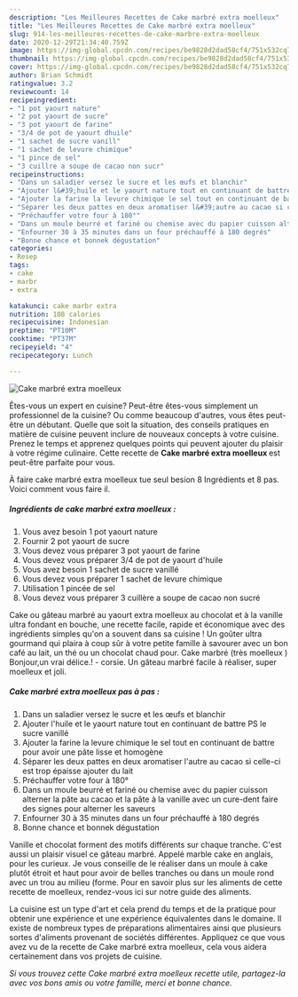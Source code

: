 ```yaml
---
description: "Les Meilleures Recettes de Cake marbré extra moelleux"
title: "Les Meilleures Recettes de Cake marbré extra moelleux"
slug: 914-les-meilleures-recettes-de-cake-marbre-extra-moelleux
date: 2020-12-29T21:34:40.759Z
image: https://img-global.cpcdn.com/recipes/be9828d2dad58cf4/751x532cq70/cake-marbre-extra-moelleux-photo-principale-de-la-recette.jpg
thumbnail: https://img-global.cpcdn.com/recipes/be9828d2dad58cf4/751x532cq70/cake-marbre-extra-moelleux-photo-principale-de-la-recette.jpg
cover: https://img-global.cpcdn.com/recipes/be9828d2dad58cf4/751x532cq70/cake-marbre-extra-moelleux-photo-principale-de-la-recette.jpg
author: Brian Schmidt
ratingvalue: 3.2
reviewcount: 14
recipeingredient:
- "1 pot yaourt nature"
- "2 pot yaourt de sucre"
- "3 pot yaourt de farine"
- "3/4 de pot de yaourt dhuile"
- "1 sachet de sucre vanill"
- "1 sachet de levure chimique"
- "1 pince de sel"
- "3 cuillre a soupe de cacao non sucr"
recipeinstructions:
- "Dans un saladier versez le sucre et les œufs et blanchir"
- "Ajouter l&#39;huile et le yaourt nature tout en continuant de battre PS le sucre vanillé"
- "Ajouter la farine la levure chimique le sel tout en continuant de battre pour avoir une pâte lisse et homogène"
- "Séparer les deux pattes en deux aromatiser l&#39;autre au cacao si celle-ci est trop épaisse ajouter du lait"
- "Préchauffer votre four à 180°"
- "Dans un moule beurré et fariné ou chemise avec du papier cuisson alterner la pâte au cacao et la pâte à la vanille avec un cure-dent faire des signes pour alterner les saveurs"
- "Enfourner 30 à 35 minutes dans un four préchauffé à 180 degrés"
- "Bonne chance et bonnek dégustation"
categories:
- Resep
tags:
- cake
- marbr
- extra

katakunci: cake marbr extra 
nutrition: 108 calories
recipecuisine: Indonesian
preptime: "PT10M"
cooktime: "PT37M"
recipeyield: "4"
recipecategory: Lunch

---
```



![Cake marbré extra moelleux](https://img-global.cpcdn.com/recipes/be9828d2dad58cf4/751x532cq70/cake-marbre-extra-moelleux-photo-principale-de-la-recette.jpg)

Êtes-vous un expert en cuisine? Peut-être êtes-vous simplement un professionnel de la cuisine? Ou comme beaucoup d'autres, vous êtes peut-être un débutant. Quelle que soit la situation, des conseils pratiques en matière de cuisine peuvent inclure de nouveaux concepts à votre cuisine. Prenez le temps et apprenez quelques points qui peuvent ajouter du plaisir à votre régime culinaire. Cette recette de <strong> Cake marbré extra moelleux </strong> est peut-être parfaite pour vous.

<!--inarticleads1-->

À faire cake marbré extra moelleux tue seul besion 8 Ingrédients et 8 pas. Voici comment vous faire il.

##### Ingrédients de cake marbré extra moelleux :

1. Vous avez besoin 1 pot yaourt nature
1. Fournir 2 pot yaourt de sucre
1. Vous devez vous préparer 3 pot yaourt de farine
1. Vous devez vous préparer 3/4 de pot de yaourt d&#39;huile
1. Vous avez besoin 1 sachet de sucre vanillé
1. Vous devez vous préparer 1 sachet de levure chimique
1. Utilisation 1 pincée de sel
1. Vous devez vous préparer 3 cuillère a soupe de cacao non sucré


Cake ou gâteau marbré au yaourt extra moelleux au chocolat et à la vanille ultra fondant en bouche, une recette facile, rapide et économique avec des ingrédients simples qu&#39;on a souvent dans sa cuisine ! Un goûter ultra gourmand qui plaira à coup sûr à votre petite famille à savourer avec un bon café au lait, un thé ou un chocolat chaud pour. Cake marbré (très moelleux ) Bonjour,un vrai délice.! - corsie. Un gâteau marbré facile à réaliser, super moelleux et joli. 

<!--inarticleads2-->

##### Cake marbré extra moelleux pas à pas :

1. Dans un saladier versez le sucre et les œufs et blanchir
1. Ajouter l&#39;huile et le yaourt nature tout en continuant de battre PS le sucre vanillé
1. Ajouter la farine la levure chimique le sel tout en continuant de battre pour avoir une pâte lisse et homogène
1. Séparer les deux pattes en deux aromatiser l&#39;autre au cacao si celle-ci est trop épaisse ajouter du lait
1. Préchauffer votre four à 180°
1. Dans un moule beurré et fariné ou chemise avec du papier cuisson alterner la pâte au cacao et la pâte à la vanille avec un cure-dent faire des signes pour alterner les saveurs
1. Enfourner 30 à 35 minutes dans un four préchauffé à 180 degrés
1. Bonne chance et bonnek dégustation


Vanille et chocolat forment des motifs différents sur chaque tranche. C&#39;est aussi un plaisir visuel ce gâteau marbré. Appelé marble cake en anglais, pour les curieux. Je vous conseille de le réaliser dans un moule à cake plutôt étroit et haut pour avoir de belles tranches ou dans un moule rond avec un trou au milieu (forme. Pour en savoir plus sur les aliments de cette recette de moelleux, rendez-vous ici sur notre guide des aliments. 

<!--inarticleads1-->

<p>
La cuisine est un type d'art et cela prend du temps et de la pratique pour obtenir une expérience et une expérience équivalentes dans le domaine. Il existe de nombreux types de préparations alimentaires ainsi que plusieurs sortes d'aliments provenant de sociétés différentes. Appliquez ce que vous avez vu de la recette de Cake marbré extra moelleux, cela vous aidera certainement dans vos projets de cuisine.
</p>

<p>
<i>Si vous trouvez cette Cake marbré extra moelleux recette utile, partagez-la avec vos bons amis ou votre famille, merci et bonne chance.</i>
</p>
